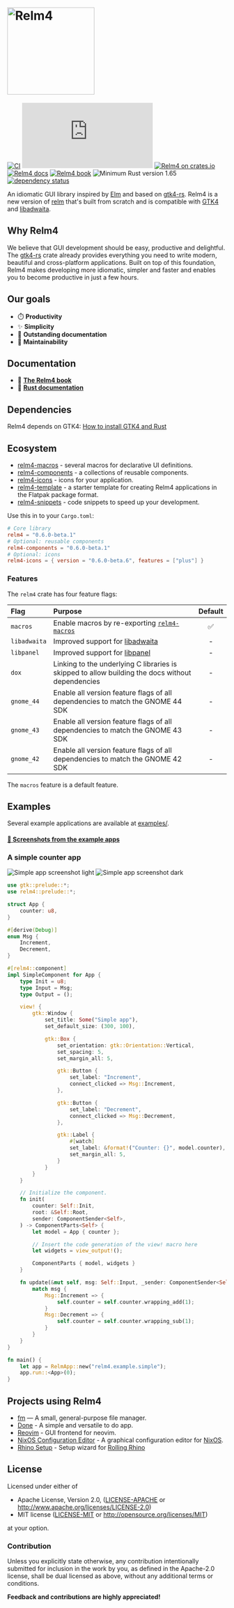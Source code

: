 <h1>
  <a href="https://relm4.org">
    <img src="assets/Relm_logo_with_text.png" width="200" alt="Relm4">
  </a>
</h1>

[![CI](https://github.com/Relm4/Relm4/actions/workflows/rust.yml/badge.svg)](https://github.com/Relm4/Relm4/actions/workflows/rust.yml)
[![Matrix](https://img.shields.io/matrix/relm4:matrix.org?label=matrix%20chat)](https://matrix.to/#/#relm4:matrix.org)
[![Relm4 on crates.io](https://img.shields.io/crates/v/relm4.svg)](https://crates.io/crates/relm4)
[![Relm4 docs](https://img.shields.io/badge/rust-documentation-blue)](https://docs.rs/relm4/)
[![Relm4 book](https://img.shields.io/badge/rust-book-fc0060)](https://relm4.org/book/stable/)
![Minimum Rust version 1.65](https://img.shields.io/badge/rustc-1.65+-06a096.svg)
[![dependency status](https://deps.rs/repo/github/Relm4/Relm4/status.svg)](https://deps.rs/repo/github/Relm4/Relm4)

An idiomatic GUI library inspired by [Elm](https://elm-lang.org/) and based on [gtk4-rs](https://crates.io/crates/gtk4). 
Relm4 is a new version of [relm](https://github.com/antoyo/relm) that's built from scratch and is compatible with [GTK4](https://www.gtk.org/) and [libadwaita](https://gitlab.gnome.org/GNOME/libadwaita).

## Why Relm4

We believe that GUI development should be easy, productive and delightful.  
The [gtk4-rs](https://crates.io/crates/gtk4) crate already provides everything you need to write modern, beautiful and cross-platform applications.
Built on top of this foundation, Relm4 makes developing more idiomatic, simpler and faster and enables you to become productive in just a few hours.

## Our goals

+ ⏱️ **Productivity**
+ ✨ **Simplicity**
+ 📎 **Outstanding documentation**
+ 🔧 **Maintainability**

## Documentation

+ 📖 **[The Relm4 book](https://relm4.org/book/stable/)**
+ 📜 **[Rust documentation](https://docs.rs/relm4/)**

## Dependencies

Relm4 depends on GTK4: [How to install GTK4 and Rust](https://gtk-rs.org/gtk4-rs/git/book/installation.html)

## Ecosystem

+ [relm4-macros](https://crates.io/crates/relm4-macros) - several macros for declarative UI definitions.
+ [relm4-components](https://crates.io/crates/relm4-components) - a collections of reusable components.
+ [relm4-icons](https://crates.io/crates/relm4-icons) - icons for your application.
+ [relm4-template](https://github.com/Relm4/relm4-template) - a starter template for creating Relm4 applications in the Flatpak package format.
+ [relm4-snippets](https://github.com/Relm4/vscode-relm4-snippets) - code snippets to speed up your development.

Use this in to your `Cargo.toml`:

```toml
# Core library
relm4 = "0.6.0-beta.1"
# Optional: reusable components
relm4-components = "0.6.0-beta.1"
# Optional: icons
relm4-icons = { version = "0.6.0-beta.6", features = ["plus"] }
```

### Features

The `relm4` crate has four feature flags:

| Flag | Purpose | Default |
| :--- | :------ | :-----: |
| `macros` | Enable macros by re-exporting [`relm4-macros`](https://crates.io/crates/relm4-macros) | ✅ |
| `libadwaita` | Improved support for [libadwaita](https://gitlab.gnome.org/World/Rust/libadwaita-rs) | - |
| `libpanel` | Improved support for [libpanel](https://gitlab.gnome.org/World/Rust/libpanel-rs) | - |
| `dox` | Linking to the underlying C libraries is skipped to allow building the docs without dependencies | - |
| `gnome_44` | Enable all version feature flags of all dependencies to match the GNOME 44 SDK | - |
| `gnome_43` | Enable all version feature flags of all dependencies to match the GNOME 43 SDK | - |
| `gnome_42` | Enable all version feature flags of all dependencies to match the GNOME 42 SDK | - |

The `macros` feature is a default feature.

## Examples

Several example applications are available at [examples/](examples/).

#### [📸 Screenshots from the example apps](assets/screenshots)

### A simple counter app

![Simple app screenshot light](assets/screenshots/simple-light.png)
![Simple app screenshot dark](assets/screenshots/simple-dark.png)

```rust
use gtk::prelude::*;
use relm4::prelude::*;

struct App {
    counter: u8,
}

#[derive(Debug)]
enum Msg {
    Increment,
    Decrement,
}

#[relm4::component]
impl SimpleComponent for App {
    type Init = u8;
    type Input = Msg;
    type Output = ();

    view! {
        gtk::Window {
            set_title: Some("Simple app"),
            set_default_size: (300, 100),

            gtk::Box {
                set_orientation: gtk::Orientation::Vertical,
                set_spacing: 5,
                set_margin_all: 5,

                gtk::Button {
                    set_label: "Increment",
                    connect_clicked => Msg::Increment,
                },

                gtk::Button {
                    set_label: "Decrement",
                    connect_clicked => Msg::Decrement,
                },

                gtk::Label {
                    #[watch]
                    set_label: &format!("Counter: {}", model.counter),
                    set_margin_all: 5,
                }
            }
        }
    }

    // Initialize the component.
    fn init(
        counter: Self::Init,
        root: &Self::Root,
        sender: ComponentSender<Self>,
    ) -> ComponentParts<Self> {
        let model = App { counter };

        // Insert the code generation of the view! macro here
        let widgets = view_output!();

        ComponentParts { model, widgets }
    }

    fn update(&mut self, msg: Self::Input, _sender: ComponentSender<Self>) {
        match msg {
            Msg::Increment => {
                self.counter = self.counter.wrapping_add(1);
            }
            Msg::Decrement => {
                self.counter = self.counter.wrapping_sub(1);
            }
        }
    }
}

fn main() {
    let app = RelmApp::new("relm4.example.simple");
    app.run::<App>(0);
}
```

## Projects using Relm4

- [fm](https://github.com/euclio/fm) — A small, general-purpose file manager.
- [Done](https://github.com/edfloreshz/done) - A simple and versatile to do app.
- [Reovim](https://github.com/songww/reovim) - GUI frontend for neovim.
- [NixOS Configuration Editor](https://github.com/vlinkz/nixos-conf-editor) - A graphical configuration editor for [NixOS](https://nixos.org).
- [Rhino Setup](https://github.com/rhino-linux/rhino-setup) - Setup wizard for [Rolling Rhino](https://rhinolinux.org/)

## License

Licensed under either of

 * Apache License, Version 2.0, ([LICENSE-APACHE](LICENSE-APACHE) or http://www.apache.org/licenses/LICENSE-2.0)
 * MIT license ([LICENSE-MIT](LICENSE-MIT) or http://opensource.org/licenses/MIT)

at your option.

### Contribution

Unless you explicitly state otherwise, any contribution intentionally submitted
for inclusion in the work by you, as defined in the Apache-2.0 license, shall be dual licensed as above, without any
additional terms or conditions.

**Feedback and contributions are highly appreciated!**
